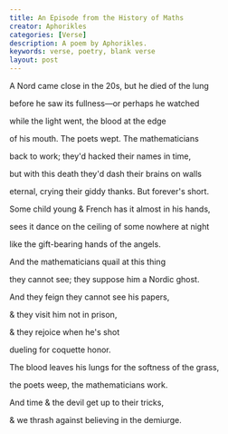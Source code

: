 ```yaml
---
title: An Episode from the History of Maths
creator: Aphorikles
categories: [Verse]
description: A poem by Aphorikles.
keywords: verse, poetry, blank verse
layout: post
---
```


<p class="hanging">A Nord came close in the 20s, but he died of the lung</p>
<p class="hanging">before he saw its fullness—or perhaps he watched</p>
<p class="hanging">while the light went, the blood at the edge</p>
<p class="hanging">of his mouth. The poets wept. The mathematicians</p>
<p class="hanging">back to work; they'd hacked their names in time,</p>
<p class="hanging">but with this death they'd dash their brains on walls</p>
<p class="hanging">eternal, crying their giddy thanks. But forever's short.</p>
<p class="hanging">Some child young & French has it almost in his hands,</p>
<p class="hanging">sees it dance on the ceiling of some nowhere at night</p>
<p class="hanging">like the gift-bearing hands of the angels.</p>
<p class="hanging">And the mathematicians quail at this thing</p>
<p class="hanging">they cannot see; they suppose him a Nordic ghost.</p>
<p class="hanging">And they feign they cannot see his papers,</p>
<p class="hanging">& they visit him not in prison,</p>
<p class="hanging">& they rejoice when he's shot</p>
<p class="hanging">dueling for coquette honor.</p>
<p class="hanging">The blood leaves his lungs for the softness of the grass,</p>
<p class="hanging">the poets weep, the mathematicians work.</p>
<p class="hanging">And time & the devil get up to their tricks,</p>
<p class="hanging">& we thrash against believing in the demiurge.</p>

